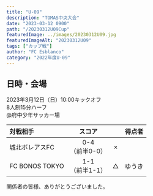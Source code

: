 ```yaml
---
title: "U-09"
description: "TOMAS中央大会"
date: "2023-03-12 0900"
path: "/20230312U09Cup"
featuredImage: ../images/20230312U09.jpg
featuredImageAlt: "20230312U09"
tags: ["カップ戦"]
author: "FC Esblanco"
category: "2022年度U-09"
---
```


## 日時・会場

2023年3月12日（日）10:00キックオフ<br>
8人制15分ハーフ<br>
@府中少年サッカー場

| 対戦相手| スコア |   | 得点者  |
|:----|:------:|:-:|:--------|
| 城北ボレアスFC   | 0-4 <br>（前半0-0） | × ||
| FC BONOS TOKYO | 1-1 <br>（前半1-1） | △ |ゆうき|

関係者の皆様、ありがとうございました。
